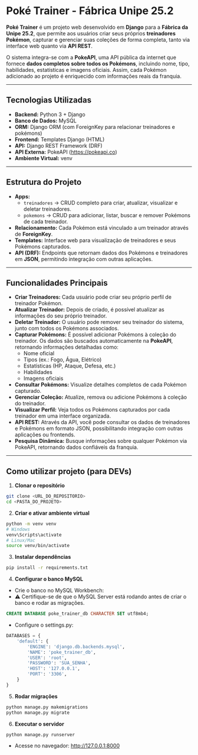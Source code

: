 # Poké Trainer - Fábrica Unipe 25.2

**Poké Trainer** é um projeto web desenvolvido em **Django** para a **Fábrica da Unipe 25.2**, que permite aos usuários criar seus próprios **treinadores Pokémon**, capturar e gerenciar suas coleções de forma completa, tanto via interface web quanto via **API REST**.  

O sistema integra-se com a **PokeAPI**, uma API pública da internet que fornece **dados completos sobre todos os Pokémons**, incluindo nome, tipo, habilidades, estatísticas e imagens oficiais. Assim, cada Pokémon adicionado ao projeto é enriquecido com informações reais da franquia.

---

## Tecnologias Utilizadas

- **Backend:** Python 3 + Django  
- **Banco de Dados:** MySQL  
- **ORM:** Django ORM (com ForeignKey para relacionar treinadores e pokémons)  
- **Frontend:** Templates Django (HTML)  
- **API:** Django REST Framework (DRF)  
- **API Externa:** PokeAPI (https://pokeapi.co)  
- **Ambiente Virtual:** venv  

---

## Estrutura do Projeto

- **Apps:**
  - `treinadores` → CRUD completo para criar, atualizar, visualizar e deletar treinadores.
  - `pokemons` → CRUD para adicionar, listar, buscar e remover Pokémons de cada treinador.
- **Relacionamento:** Cada Pokémon está vinculado a um treinador através de **ForeignKey**.
- **Templates:** Interface web para visualização de treinadores e seus Pokémons capturados.
- **API (DRF):** Endpoints que retornam dados dos Pokémons e treinadores em **JSON**, permitindo integração com outras aplicações.

---

## Funcionalidades Principais

- **Criar Treinadores:** Cada usuário pode criar seu próprio perfil de treinador Pokémon.
- **Atualizar Treinador:** Depois de criado, é possível atualizar as informações do seu próprio treinador.  
- **Deletar Treinador:** O usuário pode remover seu treinador do sistema, junto com todos os Pokémons associados.  
- **Capturar Pokémons:** É possível adicionar Pokémons à coleção do treinador. Os dados são buscados automaticamente na **PokeAPI**, retornando informações detalhadas como:
  - Nome oficial
  - Tipos (ex.: Fogo, Água, Elétrico)
  - Estatísticas (HP, Ataque, Defesa, etc.)
  - Habilidades
  - Imagens oficiais  
- **Consultar Pokémons:** Visualize detalhes completos de cada Pokémon capturado.  
- **Gerenciar Coleção:** Atualize, remova ou adicione Pokémons à coleção do treinador.  
- **Visualizar Perfil:** Veja todos os Pokémons capturados por cada treinador em uma interface organizada.  
- **API REST:** Através da API, você pode consultar os dados de treinadores e Pokémons em formato JSON, possibilitando integração com outras aplicações ou frontends.  
- **Pesquisa Dinâmica:** Busque informações sobre qualquer Pokémon via PokeAPI, retornando dados confiáveis da franquia.  

---

## Como utilizar projeto (para DEVs)

1. **Clonar o repositório**
```bash
git clone <URL_DO_REPOSITORIO>
cd <PASTA_DO_PROJETO>
```

2. **Criar e ativar ambiente virtual**

```bash
python -m venv venv
# Windows
venv\Scripts\activate
# Linux/Mac
source venv/bin/activate
```


3. **Instalar dependências**
```bash
pip install -r requirements.txt
```

4. **Configurar o banco MySQL**

- Crie o banco no MySQL Workbench:
- ⚠️ Certifique-se de que o MySQL Server está rodando antes de criar o banco e rodar as migrações.

```sql
CREATE DATABASE poke_trainer_db CHARACTER SET utf8mb4;
```

- Configure o settings.py:

```python
DATABASES = {
    'default': {
        'ENGINE': 'django.db.backends.mysql',
        'NAME': 'poke_trainer_db',
        'USER': 'root',
        'PASSWORD': 'SUA_SENHA',
        'HOST': '127.0.0.1',
        'PORT': '3306',
    }
}
```

5. **Rodar migrações**

```bash
python manage.py makemigrations
python manage.py migrate
```

6. **Executar o servidor**

```bash
python manage.py runserver
```

- Acesse no navegador: http://127.0.0.1:8000
